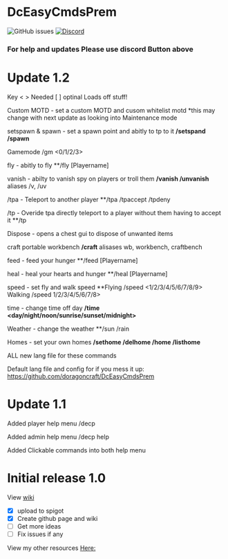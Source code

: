 
# DcEasyCmdsPrem
![GitHub issues](https://img.shields.io/github/issues/doragoncraft/DcEasyCmdsPrem.svg?style=for-the-badge)
[![Discord](https://img.shields.io/discord/381442112400523264.svg?style=for-the-badge)](https://discordapp.com/invite/VMx9JmY)

### For help and updates Please use discord Button above

# Update 1.2

Key < > Needed [ ] optinal 
  Loads off stuff!
  
  Custom MOTD - set a custom MOTD and cusom whitelist motd *this may change with next update as looking into Maintenance mode
  
  setspawn & spawn - set a spawn point and abitly to tp to it **/setspand /spawn**
  
  Gamemode /gm <0/1/2/3>
  
  fly - abitly to fly **/fly [Playername]
  
  vanish - abilty to vanish spy on players or troll them **/vanish /unvanish** aliases /v, /uv
  
  /tpa - Teleport to another player **/tpa <Player name> /tpaccept <Playername> /tpdeny <Playername>
  
  /tp - Overide tpa directly teleport to a player without them having to accept it **/tp <Playername>
  
  Dispose - opens a chest gui to dispose of unwanted items 
  
  craft portable workbench **/craft** alisases wb, workbench, craftbench
  
  feed - feed your hunger **/feed [Playername]
  
  heal - heal your hearts and  hunger **/heal [Playername]
  
  speed - set fly and walk speed **Flying /speed <1/2/3/4/5/6/7/8/9> Walking /speed 1/2/3/4/5/6/7/8>
  
  time - change time off day **/time <day/night/noon/sunrise/sunset/midnight>**
  
  Weather - change the weather **/sun /rain
  
  Homes - set your own homes **/sethome /delhome /home <home name> /listhome**
  
  ALL new lang file for these commands
  
  Default lang file and config for if you mess it up: https://github.com/doragoncraft/DcEasyCmdsPrem


# Update 1.1

  Added player help menu /decp

  Added admin help menu /decp help

  Added Clickable commands into both help menu


# Initial release 1.0
View [wiki](https://github.com/doragoncraft/DcEasyCmdsPrem/wiki)

- [x] upload to spigot 
- [x] Create github page and wiki
- [ ] Get more ideas
- [ ] Fix issues if any

View my other resources [Here:](https://www.spigotmc.org/resources/authors/doragoncraft.126499/)
